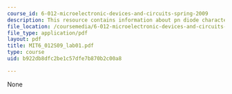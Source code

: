 ```yaml
---
course_id: 6-012-microelectronic-devices-and-circuits-spring-2009
description: This resource contains information about pn diode characterization.
file_location: /coursemedia/6-012-microelectronic-devices-and-circuits-spring-2009/b922db8dfc2be1c57dfe7b870b2c00a8_MIT6_012S09_lab01.pdf
file_type: application/pdf
layout: pdf
title: MIT6_012S09_lab01.pdf
type: course
uid: b922db8dfc2be1c57dfe7b870b2c00a8

---
```

None